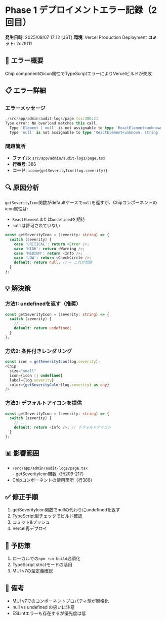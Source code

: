 # Phase 1 デプロイメントエラー記録（2回目）

**発生日時**: 2025/09/07 17:12 (JST)
**環境**: Vercel Production Deployment
**コミット**: 2c79111

## 🚨 エラー概要

Chip componentのicon属性でTypeScriptエラーによりVercelビルドが失敗

## 📋 エラー詳細

### エラーメッセージ
```typescript
./src/app/admin/audit-logs/page.tsx:386:21
Type error: No overload matches this call.
  Type 'Element | null' is not assignable to type 'ReactElement<unknown, string | JSXElementConstructor<any>> | undefined'.
  Type 'null' is not assignable to type 'ReactElement<unknown, string | JSXElementConstructor<any>> | undefined'.
```

### 問題箇所
- **ファイル**: `src/app/admin/audit-logs/page.tsx`
- **行番号**: 386
- **コード**: `icon={getSeverityIcon(log.severity)}`

## 🔍 原因分析

`getSeverityIcon`関数がdefaultケースで`null`を返すが、Chipコンポーネントのicon属性は:
- `ReactElement`または`undefined`を期待
- `null`は許可されていない

```typescript
const getSeverityIcon = (severity: string) => {
  switch (severity) {
    case 'CRITICAL': return <Error />;
    case 'HIGH': return <Warning />;
    case 'MEDIUM': return <Info />;
    case 'LOW': return <CheckCircle />;
    default: return null; // ← これが問題
  }
};
```

## 💡 解決策

### 方法1: undefinedを返す（推奨）
```typescript
const getSeverityIcon = (severity: string) => {
  switch (severity) {
    // ...
    default: return undefined;
  }
};
```

### 方法2: 条件付きレンダリング
```typescript
const icon = getSeverityIcon(log.severity);
<Chip
  size="small"
  icon={icon || undefined}
  label={log.severity}
  color={getSeverityColor(log.severity) as any}
/>
```

### 方法3: デフォルトアイコンを提供
```typescript
const getSeverityIcon = (severity: string) => {
  switch (severity) {
    // ...
    default: return <Info />; // デフォルトアイコン
  }
};
```

## 📊 影響範囲

- `/src/app/admin/audit-logs/page.tsx` - getSeverityIcon関数（行209-217）
- Chipコンポーネントの使用箇所（行386）

## ✅ 修正手順

1. getSeverityIcon関数でnullの代わりにundefinedを返す
2. TypeScript型チェックでビルド確認
3. コミット&プッシュ
4. Vercel再デプロイ

## 🔧 予防策

1. ローカルでの`npm run build`必須化
2. TypeScript strictモードの活用
3. MUI v7の型定義確認

## 📝 備考

- MUI v7でのコンポーネントプロパティ型が厳格化
- null vs undefined の扱いに注意
- ESLintエラーも存在するが優先度は低